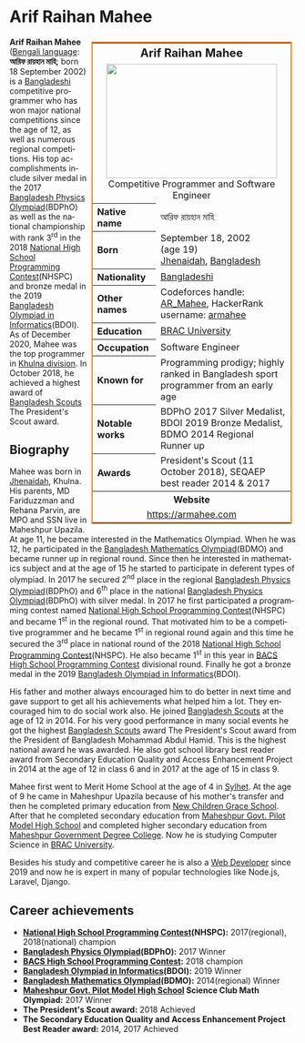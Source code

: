 <html lang="en" dir="ltr" class="client-js"><head>

<meta name="google-site-verification" content="tDQdT-88ka1Q4XwanNl_DDf50cHwUVtCN59VrWmSfmI" />

<meta charset="UTF-8">

<link rel="stylesheet" href="/mediawiki/load.php?debug=false&amp;lang=en&amp;modules=mediawiki.legacy.commonPrint%2Cshared%7Cmediawiki.sectionAnchor%7Cmediawiki.skinning.interface%7Cskins.vector.styles&amp;only=styles&amp;skin=vector">

<meta name="ResourceLoaderDynamicStyles" content="">


<meta name="generator" content="MediaWiki 1.26.2">
<link rel="alternate" type="application/x-wiki" title="Edit" href="/mediawiki/index.php?title=Arif_Raihan_Mahee&amp;action=edit">
<link rel="edit" title="Edit" href="/mediawiki/index.php?title=Arif_Raihan_Mahee&amp;action=edit">
<link rel="shortcut icon" href="/favicon.ico">
<link rel="search" type="application/opensearchdescription+xml" href="/mediawiki/opensearch_desc.php" title="WikiAlpha (en)">
<link rel="EditURI" type="application/rsd+xml" href="http://en.wikialpha.org/mediawiki/api.php?action=rsd">
<link rel="copyright" href="http://creativecommons.org/licenses/publicdomain/">
<link rel="alternate" type="application/atom+xml" title="WikiAlpha Atom feed" href="/mediawiki/index.php?title=Special:RecentChanges&amp;feed=atom">
<!--[if lt IE 7]><style type="text/css">body{behavior:url("/mediawiki/skins/Vector/csshover.min.htc")}</style><![endif]-->
</head>
<body class="mediawiki ltr sitedir-ltr ns-0 ns-subject page-Arif_Raihan_Mahee skin-vector action-view">
<div id="mw-page-base" class="noprint"></div>
<div id="mw-head-base" class="noprint"></div>
<div id="content" class="mw-body" role="main">
<a id="top"></a>
<div class="mw-indicators">
</div>
<h1 id="firstHeading" class="firstHeading" lang="en">Arif Raihan Mahee</h1>
<div id="bodyContent" class="mw-body-content">

<div id="mw-content-text" lang="en" dir="ltr" class="mw-content-ltr"><table style="border: 2px solid #ff7f00;margin: 0.5em;clear: left;overflow: hidden;width:22em; float:right;" cellspacing="5"><tbody><tr><th colspan="2" class="" style="text-align:center; font-size:125%; font-weight:bold;"><span class="fn">Arif Raihan Mahee</span></th></tr><tr class=""><td colspan="2" class="OFN Studio" style="text-align:center;">
<a href="https://en.wikialpha.org/wiki/File:ARMahee.jpg" class="image"><img alt="" src="https://en.wikialpha.org/mediawiki/images/thumb/8/8f/ARMahee.jpg/300px-ARMahee.jpg" width="300" height="201" srcset="https://en.wikialpha.org/mediawiki/images/thumb/8/8f/ARMahee.jpg/450px-ARMahee.jpg 1.5x, https://en.wikialpha.org/mediawiki/images/thumb/8/8f/ARMahee.jpg/600px-ARMahee.jpg 2x"></a><br><span style="">Competitive Programmer and Software Engineer</span></td></tr><tr class=""><th scope="row" style="text-align:left;">Native name</th>
<td class="" style="">
<span class="nickname">আরিফ রায়হান মাহি</span></td></tr><tr class=""><th scope="row" style="text-align:left;">Born</th>
<td class="" style="">
September 18, 2002<span style="display:none"> (<span class="bday">2002-09-18</span>)</span><span class="noprint"> (age&nbsp;19)</span><br><a href="/wiki/Jhenaidah" title="Jhenaidah">Jhenaidah</a>, <a href="/wiki/Bangladesh" title="Bangladesh">Bangladesh</a></td></tr><tr class=""><th scope="row" style="text-align:left;">Nationality</th>
<td class="category" style="">
<a href="/wiki/Bangladeshi" title="Bangladeshi" class="mw-redirect">Bangladeshi</a></td></tr><tr class=""><th scope="row" style="text-align:left;">Other names</th>
<td class="nickname" style="">
Codeforces handle: <a rel="nofollow" class="external text" href="http://codeforces.com/profile/AR_Mahee">AR_Mahee</a>, HackerRank username: <a rel="nofollow" class="external text" href="https://www.hackerrank.com/armahee">armahee</a></td></tr><tr class=""><th scope="row" style="text-align:left;">Education</th>
<td class="" style="">
<a rel="nofollow" class="external text" href="https://bracu.ac.bd">BRAC University</a></td></tr><tr class=""><th scope="row" style="text-align:left;">Occupation</th>
<td class="role" style="">
Software Engineer</td></tr><tr class=""><th scope="row" style="text-align:left;">Known&nbsp;for</th>
<td class="" style="">
Programming prodigy; highly ranked in Bangladesh sport programmer from an early age</td></tr><tr class=""><th scope="row" style="text-align:left;">Notable works</th>
<td class="" style="">
BDPhO 2017 Silver Medalist, BDOI 2019 Bronze Medalist, BDMO 2014 Regional Runner up</td></tr><tr class=""><th scope="row" style="text-align:left;">Awards</th>
<td class="" style="">
President's Scout (11 October 2018), SEQAEP best reader 2014 &amp; 2017</td></tr><tr><th colspan="2" class="" style="text-align:center;">Website</th></tr><tr class=""><td colspan="2" class="" style="text-align:center;">
<a rel="nofollow" class="external free" href="https://armahee.com">https://armahee.com</a></td></tr>
</tbody></table>
<p><b>Arif Raihan Mahee</b> (<a href="/wiki/Bengali_language" title="Bengali language">Bengali language</a>: <b>আরিফ রায়হান মাহি</b>; born 18 September 2002) is a <a href="/wiki/Bangladesh" title="Bangladesh">Bangladeshi</a> competitive programmer who has won major national competitions since the age of 12, as well as numerous regional competitions. His top accomplishments include silver medal in the 2017 <a rel="nofollow" class="external text" href="https://www.bdpho.org">Bangladesh Physics Olympiad</a>(BDPhO) as well as the national championship with rank 3<sup>rd</sup> in the 2018 <a rel="nofollow" class="external text" href="https://nhspc.net">National High School Programming Contest</a>(NHSPC) and bronze medal in the 2019 <a rel="nofollow" class="external text" href="https://olympiad.org.bd">Bangladesh Olympiad in Informatics</a>(BDOI). As of December 2020, Mahee was the top programmer in <a href="/wiki/Khulna_division" title="Khulna division">Khulna division</a>. In October 2018, he achieved a highest award of <a href="/wiki/Bangladesh_Scouts" title="Bangladesh Scouts">Bangladesh Scouts</a> The President's Scout award.
</p>
<h2><span class="mw-headline" id="Biography">Biography</span></h2>
<p>Mahee was born in <a href="/wiki/Jhenaidah" title="Jhenaidah">Jhenaidah</a>, Khulna. His parents, MD Fariduzzman and Rehana Parvin, are MPO and SSN live in Maheshpur Upazila. At age 11, he became interested in the Mathematics Olympiad. When he was 12, he participated in the <a rel="nofollow" class="external text" href="https://matholympiad.org.bd">Bangladesh Mathematics Olympiad</a>(BDMO) and became runner up in regional round. Since then he interested in mathematics subject and at the age of 15 he started to participate in deferent types of olympiad. In 2017 he secured 2<sup>nd</sup> place in the regional <a rel="nofollow" class="external text" href="https://www.bdpho.org">Bangladesh Physics Olympiad</a>(BDPhO) and 6<sup>th</sup> place in the national <a rel="nofollow" class="external text" href="https://www.bdpho.org">Bangladesh Physics Olympiad</a>(BDPhO) with silver medal. In 2017 he first participated a programming contest named <a rel="nofollow" class="external text" href="https://nhspc.net">National High School Programming Contest</a>(NHSPC) and became 1<sup>st</sup> in the regional round. That motivated him to be a competitive programmer and he became 1<sup>st</sup> in regional round again and this time he secured the 3<sup>rd</sup> place in national round of the 2018 <a rel="nofollow" class="external text" href="https://nhspc.net">National High School Programming Contest</a>(NHSPC). He also became 1<sup>st</sup> in this year in <a rel="nofollow" class="external text" href="https://algo.codemarshal.org/contests/bacshspc18/standings">BACS High School Programming Contest</a> divisional round. Finally he got a bronze medal in the 2019 <a rel="nofollow" class="external text" href="https://olympiad.org.bd">Bangladesh Olympiad in Informatics</a>(BDOI).
</p><p>His father and mother always encouraged him to do better in next time and gave support to get all his achievements what helped him a lot. They encouraged him to do social work also. He joined <a href="/wiki/Bangladesh_Scouts" title="Bangladesh Scouts">Bangladesh Scouts</a> at the age of 12 in 2014. For his very good performance in many social events he got the highest <a href="/wiki/Bangladesh_Scouts" title="Bangladesh Scouts">Bangladesh Scouts</a> award The President's Scout award from the President of Bangladesh Mohammad Abdul Hamid. This is the highest national award he was awarded. He also got school library best reader award from Secondary Education Quality and Access Enhancement Project in 2014 at the age of 12 in class 6 and in 2017 at the age of 15 in class 9.
</p><p>Mahee first went to Merit Home School at the age of 4 in <a href="/wiki/Sylhet" title="Sylhet">Sylhet</a>. At the age of 9 he came in Maheshpur Upazila because of his mother's transfer and then he completed primary education from <a rel="nofollow" class="external text" href="https://ncgschool.com">New Children Grace School</a>. After that he completed secondary education from <a rel="nofollow" class="external text" href="http://www.mpmss.edu.bd">Maheshpur Govt. Pilot Model High School</a> and completed higher secondary education from <a rel="nofollow" class="external text" href="https://mgdc.edu.bd">Maheshpur Government Degree College</a>. Now he is studying Computer Science in <a rel="nofollow" class="external text" href="https://bracu.ac.bd">BRAC University</a>.
</p><p>Besides his study and competitive career he is also a <a href="/wiki/Web_Developer" title="Web Developer">Web Developer</a> since 2019 and now he is expert in many of popular technologies like Node.js, Laravel, Django.
</p>
<h2><span class="mw-headline" id="Career_achievements">Career achievements</span></h2>
<ul><li> <b><a rel="nofollow" class="external text" href="https://nhspc.net">National High School Programming Contest</a>(NHSPC):</b> 2017(regional), 2018(national) champion</li>
<li> <b><a rel="nofollow" class="external text" href="https://www.bdpho.org">Bangladesh Physics Olympiad</a>(BDPhO):</b> 2017 Winner</li>
<li> <b><a rel="nofollow" class="external text" href="https://algo.codemarshal.org/contests/bacshspc18/standings">BACS High School Programming Contest</a>:</b> 2018 champion</li>
<li> <b><a rel="nofollow" class="external text" href="https://olympiad.org.bd">Bangladesh Olympiad in Informatics</a>(BDOI):</b> 2019 Winner</li>
<li> <b><a rel="nofollow" class="external text" href="https://matholympiad.org.bd">Bangladesh Mathematics Olympiad</a>(BDMO):</b> 2014(regional) Winner</li>
<li> <b><a rel="nofollow" class="external text" href="http://www.mpmss.edu.bd">Maheshpur Govt. Pilot Model High School</a> Science Club Math Olympiad:</b> 2017 Winner</li>
<li> <b>The President's Scout award:</b> 2018 Achieved</li>
<li> <b>The Secondary Education Quality and Access Enhancement Project Best Reader award:</b> 2014, 2017 Achieved</li></ul>



</div>

<div id="catlinks" class="catlinks catlinks-allhidden"></div> <div class="visualClear"></div>
</div>
</div>


<div class="suggestions" style="display: none; font-size: 13px;"><div class="suggestions-results"></div><div class="suggestions-special"></div></div></body></html>

